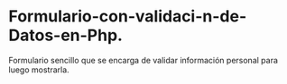 # Formulario-con-validaci-n-de-Datos-en-Php.
Formulario sencillo que se encarga de validar información personal para luego mostrarla.
